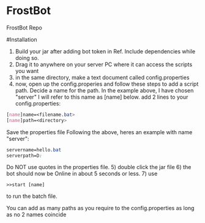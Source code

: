 # FrostBot
FrostBot Repo

#Installation
1) Build your jar after adding bot token in Ref. Include dependencies while doing so.  
2) Drag it to anywhere on your server PC where it can access the scripts you want
3) in the same directory, make a text document called config.properties
4) now, open up the config.properies and follow these steps to add a script path.
Decide a name for the path. In the example above, I have chosen "server" I will refer to this name as [name] below.
add 2 lines to your config.properties: 
 ```css
[name]name=<filename.bat>
[name]path=<directory>
```
Save the properties file
Following the above, heres an example with name "server":
```css
servername=hello.bat
serverpath=D:
```
Do NOT use quotes in the properties file.
5) double click the jar file
6) the bot should now be Online in about 5 seconds or less.
7) use 

```>>start [name]```

to run the batch file.

You can add as many paths as you require to the config.properties as long as no 2 names coincide
